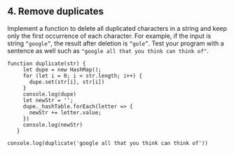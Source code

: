 ## 4. Remove duplicates

Implement a function to delete all duplicated characters in a string and keep only the first occurrence of each character. For example, if the input is string `“google”`, the result after deletion is `“gole”`. Test your program with a sentence as well such as `"google all that you think can think of"`.

```
function duplicate(str) {
     let dupe = new HashMap();
     for (let i = 0; i < str.length; i++) {
       dupe.set(str[i], str[i])
     }  
     console.log(dupe)
     let newStr = '';
     dupe._hashTable.forEach(letter => {
       newStr += letter.value;
     })
     console.log(newStr)
   }

console.log(duplicate('google all that you think can think of'))
```
